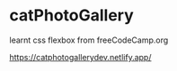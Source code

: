 # catPhotoGallery

learnt css flexbox from freeCodeCamp.org

https://catphotogallerydev.netlify.app/
